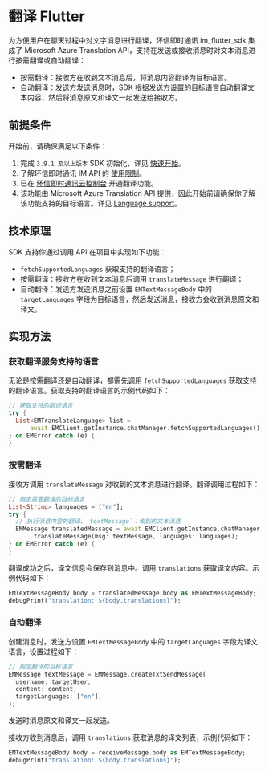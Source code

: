 # 翻译 Flutter

<Toc />

为方便用户在聊天过程中对文字消息进行翻译，环信即时通讯 im_flutter_sdk 集成了 Microsoft Azure Translation API，支持在发送或接收消息时对文本消息进行按需翻译或自动翻译：

- 按需翻译：接收方在收到文本消息后，将消息内容翻译为目标语言。
- 自动翻译：发送方发送消息时，SDK 根据发送方设置的目标语言自动翻译文本内容，然后将消息原文和译文一起发送给接收方。

## 前提条件

开始前，请确保满足以下条件：

1. 完成 `3.9.1 及以上版本` SDK 初始化，详见 [快速开始](quickstart.html)。
2. 了解环信即时通讯 IM API 的 [使用限制](/product/limitation.html)。
3. 已在 [环信即时通讯云控制台](https://console.easemob.com/user/login) 开通翻译功能。
4. 该功能由 Microsoft Azure Translation API 提供，因此开始前请确保你了解该功能支持的目标语言。详见 [Language support](https://docs.microsoft.com/en-us/azure/cognitive-services/translator/language-support)。

## 技术原理

SDK 支持你通过调用 API 在项目中实现如下功能：

- `fetchSupportedLanguages` 获取支持的翻译语言；
- 按需翻译：接收方在收到文本消息后调用 `translateMessage` 进行翻译；
- 自动翻译：发送方发送消息之前设置 `EMTextMessageBody` 中的 `targetLanguages` 字段为目标语言，然后发送消息，接收方会收到消息原文和译文。

## 实现方法

### 获取翻译服务支持的语言

无论是按需翻译还是自动翻译，都需先调用 `fetchSupportedLanguages` 获取支持的翻译语言。获取支持的翻译语言的示例代码如下：

```dart
// 获取支持的翻译语言
try {
  List<EMTranslateLanguage> list =
      await EMClient.getInstance.chatManager.fetchSupportedLanguages();
} on EMError catch (e) {
}
```

### 按需翻译

接收方调用 `translateMessage` 对收到的文本消息进行翻译。翻译调用过程如下：

```dart
// 指定需要翻译的目标语言
List<String> languages = ["en"];
try {
  // 执行消息内容的翻译，`textMessage`：收到的文本消息
  EMMessage translatedMessage = await EMClient.getInstance.chatManager
      .translateMessage(msg: textMessage, languages: languages);
} on EMError catch (e) {
}
```

翻译成功之后，译文信息会保存到消息中。调用 `translations` 获取译文内容。示例代码如下：

```dart
EMTextMessageBody body = translatedMessage.body as EMTextMessageBody;
debugPrint("translation: ${body.translations}");
```

### 自动翻译

创建消息时，发送方设置 `EMTextMessageBody` 中的 `targetLanguages` 字段为译文语言，设置过程如下：

```dart
// 指定翻译的目标语言
EMMessage textMessage = EMMessage.createTxtSendMessage(
  username: targetUser,
  content: content,
  targetLanguages: ["en"],
);
```

发送时消息原文和译文一起发送。

接收方收到消息后，调用 `translations` 获取消息的译文列表，示例代码如下：

```dart
EMTextMessageBody body = receiveMessage.body as EMTextMessageBody;
debugPrint("translation: ${body.translations}");
```